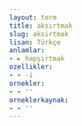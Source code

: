```yaml
---
layout: term
title: aksırtmak
slug: aksirtmak
lisan: Türkçe
anlamlar:
- ► hapşırtmak
ozellikler:
- - -i
ornekler:
- - ''
orneklerkaynak:
- - ''
---
```

